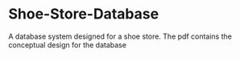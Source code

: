 # Shoe-Store-Database
A database system designed for a shoe store. The pdf contains the conceptual design for the database

